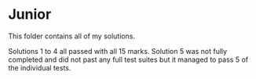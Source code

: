 # Junior
This folder contains all of my solutions.

Solutions 1 to 4 all passed with all 15 marks.
Solution 5 was not fully completed and did not past any full test suites but it managed to pass 5 of the individual tests.